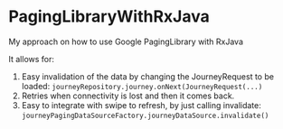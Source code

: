 # PagingLibraryWithRxJava
My approach on how to use Google PagingLibrary with RxJava

It allows for:

1. Easy invalidation of the data by changing the JourneyRequest to be loaded: 
`journeyRepository.journey.onNext(JourneyRequest(...)`
2. Retries when connectivity is lost and then it comes back.
3. Easy to integrate with swipe to refresh, by just calling invalidate: 
`journeyPagingDataSourceFactory.journeyDataSource.invalidate()`

